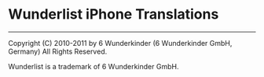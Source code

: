 # Wunderlist iPhone Translations #



***

Copyright (C) 2010-2011 by 6 Wunderkinder (6 Wunderkinder GmbH, Germany) All Rights Reserved.

Wunderlist is a trademark of 6 Wunderkinder GmbH.